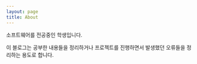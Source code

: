 ```yaml
---
layout: page
title: About
---
```




소프트웨어를 전공중인 학생입니다.

이 블로그는 공부한 내용들을 정리하거나 프로젝트를 진행하면서 발생했던 오류들을 정리하는 용도로 합니다.